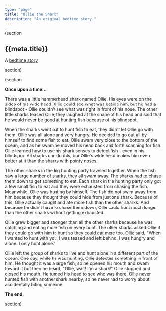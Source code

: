 ```yaml
---
type: "page"
title: "Ollie the Shark"
description: "An original bedtime story."
---
```


(section

## {{meta.title}}

A [bedtime story](/bedtime-stories)

section)

(section

**Once upon a time...**

There was a little hammerhead shark named Ollie. His eyes were on the sides of his wide head. Ollie could see what was beside him, but he had a blindspot - Ollie couldn't see what was right in front of his nose. The other little sharks teased Ollie; they laughed at the shape of his head and said that he would never be good at hunting fish because of his blindspot.

When the sharks went out to hunt fish to eat, they didn't let Ollie go with them. Ollie was all alone and very hungry. He decided to go out all by himself to find some fish to eat. Ollie swam very close to the bottom of the ocean, and as he swam he moved his head back and forth scanning for fish. Ollie learned how to use his shark senses to detect fish - even in his blindspot. All sharks can do this, but Ollie's wide head makes him even better at it than the sharks with pointy noses.

The other sharks in the big hunting party traveled together. When the fish saw a large number of sharks, they all swam away. The sharks had to chase them down to get something to eat. Each shark in the hunting party only got a few small fish to eat and they were exhausted from chasing the fish. Meanwhile, Ollie was hunting by himself. The fish did not swim away from him because they thought they could hide from just one shark. Because of this, Ollie actually caught and ate more fish than the other sharks. And because he didn't have to chase them down, Ollie could hunt much longer than the other sharks without getting exhausted.

Ollie grew bigger and stronger than all the other sharks because he was catching and eating more fish on every hunt. The other sharks asked Ollie if they could go with him to hunt so they could eat more too. Ollie said, "When I wanted to hunt with you, I was teased and left behind. I was hungry and alone. I only hunt alone."

Ollie left the group of sharks to live and hunt alone in a different part of the ocean. One day, while he was hunting, Ollie detected something in front of him. He thought it was a large fish, so he opened his mouth and swam toward it but then he heard, "Ollie, wait! I'm a shark!" Ollie stopped and closed his mouth. He turned his head to see who was there. Ollie never hunted fish with another shark nearby, so he never had to worry about accidentally biting someone.

**The end.**

section)